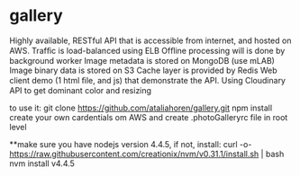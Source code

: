 # gallery
Highly available, RESTful API that is accessible from internet, and hosted on AWS.
Trafﬁc is load-balanced using ELB
Ofﬂine processing will is done by background worker
Image metadata is stored on MongoDB (use mLAB)
Image binary data is stored on S3
Cache layer is provided by Redis
Web client demo (1 html ﬁle, and js) that demonstrate the API.
Using Cloudinary API to get dominant color and resizing

to use it:
git clone https://github.com/ataliahoren/gallery.git
npm install
create your own cardentials om AWS and create .photoGalleryrc file in root level

**make sure you have nodejs version 4.4.5, if not, install:
curl -o- https://raw.githubusercontent.com/creationix/nvm/v0.31.1/install.sh | bash
nvm install v4.4.5
